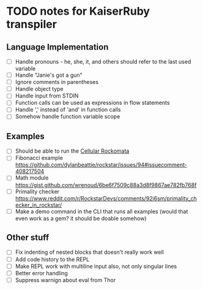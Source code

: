 # TODO notes for KaiserRuby transpiler

## Language Implementation

- [ ] Handle pronouns - he, she, it, and others should refer to the last used variable
- [ ] Handle "Janie's got a gun"
- [ ] Ignore comments in parentheses
- [ ] Handle object type
- [ ] Handle input from STDIN
- [ ] Function calls can be used as expressions in flow statements
- [ ] Handle ',' instead of 'and' in function calls
- [ ] Somehow handle function variable scope

## Examples

- [ ] Should be able to run the [Cellular Rockomata](https://github.com/Rifhutch/cellular-rocktomata)
- [ ] Fibonacci example https://github.com/dylanbeattie/rockstar/issues/94#issuecomment-408217504
- [ ] Math module https://gist.github.com/wrenoud/6be6f7509c88a3d8f9867ae782fb768f
- [ ] Primality checker https://www.reddit.com/r/RockstarDevs/comments/92i6sm/primality_checker_in_rockstar/
- [ ] Make a demo command in the CLI that runs all examples (would that even work as a gem? it should be doable somehow)

## Other stuff

- [ ] Fix indenting of nested blocks that doesn't really work well
- [ ] Add code history to the REPL
- [ ] Make REPL work with multiline input also, not only singular lines
- [ ] Better error handling
- [ ] Suppress warnign about eval from Thor